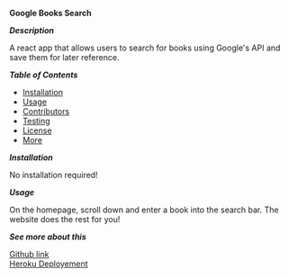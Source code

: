 **Google Books Search**

**_Description_**

A react app that allows users to search for books using Google's API and save them for later reference.

**_Table of Contents_**

- [Installation](#Installation)
- [Usage](#Usage)
- [Contributors](#Guidelines)
- [Testing](#Testing)
- [License](#License)
- [More](#More)

<a name="Installation">**_Installation_**</a>

No installation required!

<a name="Usage">**_Usage_**</a>

On the homepage, scroll down and enter a book into the search bar. The website does the rest for you!

<a name="More">**_See more about this_**</a>

[Github link](https://github.com/tedwar52/GoogleBookSearch)  
[Heroku Deployement](https://murmuring-hamlet-39723.herokuapp.com/)
